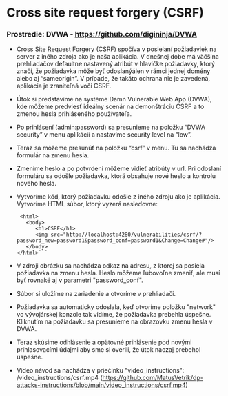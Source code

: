 # Cross site request forgery (CSRF)

### Prostredie: DVWA - https://github.com/digininja/DVWA  

- Cross Site Request Forgery (CSRF) spočíva v posielaní požiadaviek na server z iného zdroja ako je naša aplikácia.  V dnešnej dobe má väčšina prehliadačov defaultne nastavený atribút v hlavičke
  požiadavky, ktorý značí, že požiadavka môže byť odoslanýálen v rámci jednej domény alebo aj “sameorigin”. V prípade, že takáto ochrana nie je zavedená, aplikácia je zraniteľná voči CSRF.

- Útok si predstavíme na systéme Damn Vulnerable Web App (DVWA), kde môžeme predviesť ideálny scenár na demonštráciu CSRF a to zmenou hesla prihláseného používateľa.

- Po prihlásení (admin:password) sa presunieme na položku “DVWA security” v menu aplikácii a nastavíme security level na “low”.

- Teraz sa môžeme presunúť na položku “csrf” v menu. Tu sa nachádza formulár na zmenu hesla.

- Zmeníme heslo a po potvrdení môžeme vidieť atribúty v url. Pri odoslaní formuláru sa odošle požiadavka, ktorá obsahuje nové heslo a kontrolu nového hesla.

- Vytvoríme kód, ktorý požiadavku odošle z iného zdroju ako je aplikácia. Vytvoríme HTML súbor, ktorý vyzerá nasledovne:
   ```
    <html>
      <body>
         <h1>CSRF</h1>
         <img src="http://localhost:4280/vulnerabilities/csrf/?password_new=password1&password_conf=password1&Change=Change#"/>
      </body>
   </html>```
  
- V zdroji obrázku sa nachádza odkaz na adresu, z ktorej sa posiela požiadavka na zmenu hesla. Heslo môžeme ľubovoľne zmeniť, ale musí byť rovnaké aj v parametri "password_conf".

- Súbor si uložíme na zariadenie a otvoríme v prehliadači.

- Požiadavka sa automaticky odoslala, keď otvoríme položku "network" vo vývojárskej konzole tak vidíme, že požiadavka prebehla úspešne. Kliknutím na požiadavku sa presunieme na obrazovku zmenu hesla v DVWA.

- Teraz skúsime odhlásenie a opätovné prihlásenie pod novými prihlasovacími údajmi aby sme si overili, že útok naozaj prebehol úspešne.

- Video návod sa nachádza v priečinku "video_instructions": /video_instructions/csrf.mp4 (https://github.com/MatusVetrik/dp-attacks-instructions/blob/main/video_instructions/csrf.mp4)